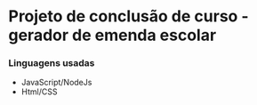# Projeto de conclusão de curso - gerador de emenda escolar
### Linguagens usadas

- JavaScript/NodeJs
- Html/CSS

